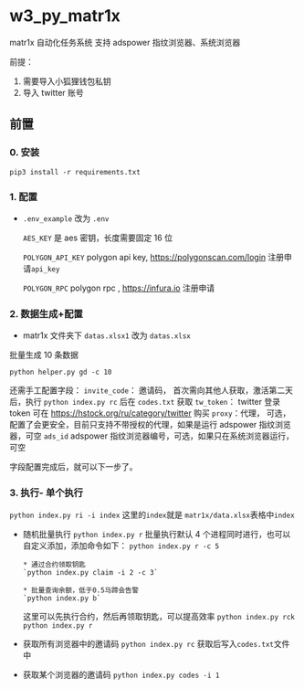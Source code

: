 # w3_py_matr1x

matr1x 自动化任务系统
支持 adspower 指纹浏览器、系统浏览器

前提：

1. 需要导入小狐狸钱包私钥
2. 导入 twitter 账号

## 前置

### 0. 安装

`pip3 install -r requirements.txt`

### 1. 配置

- `.env_example` 改为 `.env`

  `AES_KEY` 是 aes 密钥，长度需要固定 16 位

  `POLYGON_API_KEY` polygon api key, https://polygonscan.com/login 注册申请`api_key`

  `POLYGON_RPC` polygon rpc , https://infura.io 注册申请

### 2. 数据生成+配置

- matr1x 文件夹下 `datas.xlsx1` 改为 `datas.xlsx`

批量生成 10 条数据

`python helper.py gd -c 10`

还需手工配置字段：
`invite_code`： 邀请码， 首次需向其他人获取，激活第二天后，执行 `python index.py rc` 后在 `codes.txt` 获取
`tw_token`： twitter 登录 token 可在 https://hstock.org/ru/category/twitter 购买
`proxy`：代理， 可选，配置了会更安全，目前只支持不带授权的代理，如果是运行 adspower 指纹浏览器，可空
`ads_id` adspower 指纹浏览器编号，可选，如果只在系统浏览器运行，可空

字段配置完成后，就可以下一步了。

### 3. 执行- 单个执行

`python index.py ri -i index`
这里的`index`就是 `matr1x/data.xlsx`表格中`index`

- 随机批量执行
  `python index.py r`
  批量执行默认 4 个进程同时进行，也可以自定义添加，添加命令如下：
  `python index.py r -c 5`

      * 通过合约领取钥匙
      `python index.py claim -i 2 -c 3`

      * 批量查询余额，低于0.5马蹄会告警
      `python index.py b`

  这里可以先执行合约，然后再领取钥匙，可以提高效率
  `python index.py rck`
  `python index.py r`

- 获取所有浏览器中的邀请码
  `python index.py rc`
  获取后写入`codes.txt`文件中

- 获取某个浏览器的邀请码
  `python index.py codes -i 1`
